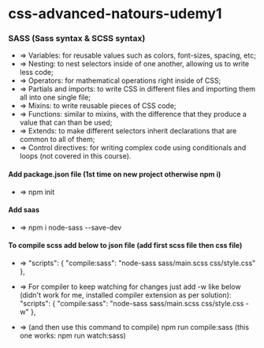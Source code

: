 # css-advanced-natours-udemy1
### SASS (Sass syntax & SCSS syntax)
* => Variables: for reusable values such as colors, font-sizes, spacing, etc;
* => Nesting: to nest selectors inside of one another, allowing us to write less code;
* => Operators: for mathematical operations right inside of CSS;
* => Partials and imports: to write CSS in different files and importing them all into one single file;
* => Mixins: to write reusable pieces of CSS code;
* => Functions: similar to mixins, with the difference that they produce a value that can than be used; 
* => Extends: to make different selectors inherit declarations that are common to all of them;
* => Control directives: for writing complex code using conditionals and loops (not covered in this course).

#### Add package.json file (1st time on new project otherwise npm i)
* => npm init
#### Add saas
* => npm i node-sass --save-dev

#### To compile scss add below to json file (add first scss file then css file)
* => "scripts": {
    "compile:sass": "node-sass sass/main.scss css/style.css"
  },
* => For compiler to keep watching for changes just add -w like below (didn't work for me, installed compiler extension as per solution):
    "scripts": {
    "compile:sass": "node-sass sass/main.scss css/style.css -w"
  },

* => (and then use this command to compile) npm run compile:sass (this one works: npm run watch:sass)
